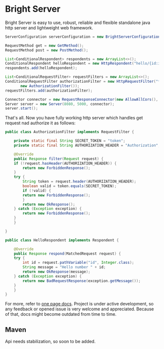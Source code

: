 # Bright Server
 Bright Server is easy to use, robust, reliable and flexible standalone java http server and lightweight web framework.
 ```java
ServerConfiguration serverConfiguration = new BrightServerConfiguration(serverProperties());

RequestMethod get = new GetMethod();
RequestMethod post = new PostMethod();

List<ConditionalRespondent> respondents = new ArrayList<>();
ConditionalRespondent helloRespondent = new HttpRespondent("hello/{id:int}", get, new HelloRespondent());
respondents.add(helloRespondent);

List<ConditionalRequestFilter> requestFilters = new ArrayList<>();
ConditionalRequestFilter authorizationFilter = new HttpRequestFilter("*", new AnyRequestMethodRule(),
		new AuthorizationFilter());
requestFilters.add(authorizationFilter);

Connector connector = new RequestResponseConnector(new AllowAllCors(), respondents, new ConditionalRequestFilters(filters));
Server server = new Server(8080, 5000, connector);
server.start();
```
That's all. Now you have fully working http server which handles get request nad authorize it as follows:
```java
public class AuthorizationFilter implements RequestFilter {

    private static final String SECRET_TOKEN = "token";
    private static final String AUTHORIZATION_HEADER = "Authorization";

    @Override
    public Response filter(Request request) {
	if (!request.hasHeader(AUTHORIZATION_HEADER)) {
	    return new ForbiddenResponse();
	}
	try {
	    String token = request.header(AUTHORIZATION_HEADER);
	    boolean valid = token.equals(SECRET_TOKEN);
	    if (!valid) {
		return new ForbiddenResponse();
	    }
	    return new OkResponse();
	} catch (Exception exception) {
	    return new ForbiddenResponse();
	}
    }

}
```
```java
public class HelloRespondent implements Respondent {

    @Override
    public Response respond(MatchedRequest request) {
	try {
	    int id = request.pathVariable("id", Integer.class);
	    String message = "Hello number " + id;
	    return new OkResponse(message);
	} catch (Exception exception) {
	    return new BadRequestResponse(exception.getMessage());
	}
    }
}
```
For more, refer to [one page docs](https://github.com/Iprogrammerr/Bright-Server/wiki).
Project is under active development, so any feedback or opened issue is very welcome and appreciated.
Because of that, docs might become outdated from time to time.

## Maven
  Api needs stabilization, so soon to be added.

 
 
